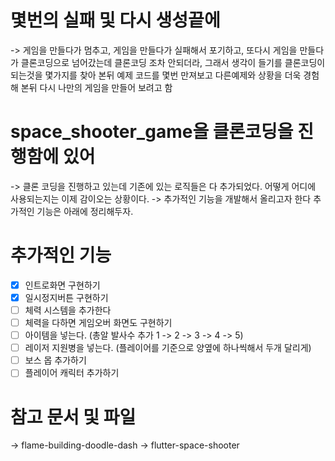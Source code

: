 # 몇번의 실패 및 다시 생성끝에
-> 게임을 만들다가 멈추고, 게임을 만들다가 실패해서 포기하고, 또다시 게임을 만들다가  클론코딩으로 넘어갔는데 클론코딩 조차 안되더라, 그래서 생각이 들기를 클론코딩이 되는것을 몇가지를 찾아 본뒤 예제 코드를 몇번 만져보고 다른예제와 상황을 더욱 경험해 본뒤 다시 나만의 게임을 만들어 보려고 함

# space_shooter_game을 클론코딩을 진행함에 있어
-> 클론 코딩을 진행하고 있는데 기존에 있는 로직들은 다 추가되었다. 어떻게 어디에 사용되는지는 이제 감이오는 상황이다.
-> 추가적인 기능을 개발해서 올리고자 한다 추가적인 기능은 아래에 정리해두자.

# 추가적인 기능 
- [x] 인트로화면 구현하기
- [x] 일시정지버튼 구현하기
- [ ] 체력 시스템을 추가한다
- [ ] 체력을 다하면 게임오버 화면도 구현하기
- [ ] 아이템을 넣는다. (총알 발사수 추가 1 -> 2 -> 3 -> 4 -> 5)
- [ ] 레이저 지원병을 넣는다. (플레이어를 기준으로 양옆에 하나씩해서 두개 달리게)
- [ ] 보스 몹 추가하기 
- [ ] 플레이어 캐릭터 추가하기 

# 참고 문서 및 파일
-> flame-building-doodle-dash
-> flutter-space-shooter